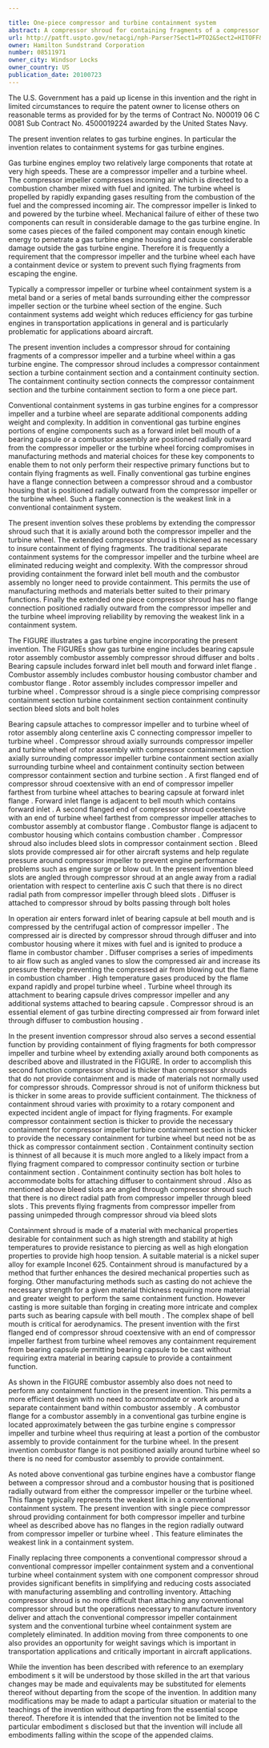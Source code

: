 ```yaml
---

title: One-piece compressor and turbine containment system
abstract: A compressor shroud for containing fragments of a compressor impeller and a turbine wheel within a gas turbine engine. The compressor shroud includes a compressor containment section, a turbine containment section, and a containment continuity section. The containment continuity section connects the compressor containment section and the turbine containment section to form a one-piece part.
url: http://patft.uspto.gov/netacgi/nph-Parser?Sect1=PTO2&Sect2=HITOFF&p=1&u=%2Fnetahtml%2FPTO%2Fsearch-adv.htm&r=1&f=G&l=50&d=PALL&S1=08511971&OS=08511971&RS=08511971
owner: Hamilton Sundstrand Corporation
number: 08511971
owner_city: Windsor Locks
owner_country: US
publication_date: 20100723
---
```

The U.S. Government has a paid up license in this invention and the right in limited circumstances to require the patent owner to license others on reasonable terms as provided for by the terms of Contract No. N00019 06 C 0081 Sub Contract No. 4500019224 awarded by the United States Navy.

The present invention relates to gas turbine engines. In particular the invention relates to containment systems for gas turbine engines.

Gas turbine engines employ two relatively large components that rotate at very high speeds. These are a compressor impeller and a turbine wheel. The compressor impeller compresses incoming air which is directed to a combustion chamber mixed with fuel and ignited. The turbine wheel is propelled by rapidly expanding gases resulting from the combustion of the fuel and the compressed incoming air. The compressor impeller is linked to and powered by the turbine wheel. Mechanical failure of either of these two components can result in considerable damage to the gas turbine engine. In some cases pieces of the failed component may contain enough kinetic energy to penetrate a gas turbine engine housing and cause considerable damage outside the gas turbine engine. Therefore it is frequently a requirement that the compressor impeller and the turbine wheel each have a containment device or system to prevent such flying fragments from escaping the engine.

Typically a compressor impeller or turbine wheel containment system is a metal band or a series of metal bands surrounding either the compressor impeller section or the turbine wheel section of the engine. Such containment systems add weight which reduces efficiency for gas turbine engines in transportation applications in general and is particularly problematic for applications aboard aircraft.

The present invention includes a compressor shroud for containing fragments of a compressor impeller and a turbine wheel within a gas turbine engine. The compressor shroud includes a compressor containment section a turbine containment section and a containment continuity section. The containment continuity section connects the compressor containment section and the turbine containment section to form a one piece part.

Conventional containment systems in gas turbine engines for a compressor impeller and a turbine wheel are separate additional components adding weight and complexity. In addition in conventional gas turbine engines portions of engine components such as a forward inlet bell mouth of a bearing capsule or a combustor assembly are positioned radially outward from the compressor impeller or the turbine wheel forcing compromises in manufacturing methods and material choices for these key components to enable them to not only perform their respective primary functions but to contain flying fragments as well. Finally conventional gas turbine engines have a flange connection between a compressor shroud and a combustor housing that is positioned radially outward from the compressor impeller or the turbine wheel. Such a flange connection is the weakest link in a conventional containment system.

The present invention solves these problems by extending the compressor shroud such that it is axially around both the compressor impeller and the turbine wheel. The extended compressor shroud is thickened as necessary to insure containment of flying fragments. The traditional separate containment systems for the compressor impeller and the turbine wheel are eliminated reducing weight and complexity. With the compressor shroud providing containment the forward inlet bell mouth and the combustor assembly no longer need to provide containment. This permits the use of manufacturing methods and materials better suited to their primary functions. Finally the extended one piece compressor shroud has no flange connection positioned radially outward from the compressor impeller and the turbine wheel improving reliability by removing the weakest link in a containment system.

The FIGURE illustrates a gas turbine engine incorporating the present invention. The FIGUREs show gas turbine engine includes bearing capsule rotor assembly combustor assembly compressor shroud diffuser and bolts . Bearing capsule includes forward inlet bell mouth and forward inlet flange . Combustor assembly includes combustor housing combustor chamber and combustor flange . Rotor assembly includes compressor impeller and turbine wheel . Compressor shroud is a single piece comprising compressor containment section turbine containment section containment continuity section bleed slots and bolt holes

Bearing capsule attaches to compressor impeller and to turbine wheel of rotor assembly along centerline axis C connecting compressor impeller to turbine wheel . Compressor shroud axially surrounds compressor impeller and turbine wheel of rotor assembly with compressor containment section axially surrounding compressor impeller turbine containment section axially surrounding turbine wheel and containment continuity section between compressor containment section and turbine section . A first flanged end of compressor shroud coextensive with an end of compressor impeller farthest from turbine wheel attaches to bearing capsule at forward inlet flange . Forward inlet flange is adjacent to bell mouth which contains forward inlet . A second flanged end of compressor shroud coextensive with an end of turbine wheel farthest from compressor impeller attaches to combustor assembly at combustor flange . Combustor flange is adjacent to combustor housing which contains combustion chamber . Compressor shroud also includes bleed slots in compressor containment section . Bleed slots provide compressed air for other aircraft systems and help regulate pressure around compressor impeller to prevent engine performance problems such as engine surge or blow out. In the present invention bleed slots are angled through compressor shroud at an angle away from a radial orientation with respect to centerline axis C such that there is no direct radial path from compressor impeller through bleed slots . Diffuser is attached to compressor shroud by bolts passing through bolt holes

In operation air enters forward inlet of bearing capsule at bell mouth and is compressed by the centrifugal action of compressor impeller . The compressed air is directed by compressor shroud through diffuser and into combustor housing where it mixes with fuel and is ignited to produce a flame in combustor chamber . Diffuser comprises a series of impediments to air flow such as angled vanes to slow the compressed air and increase its pressure thereby preventing the compressed air from blowing out the flame in combustion chamber . High temperature gases produced by the flame expand rapidly and propel turbine wheel . Turbine wheel through its attachment to bearing capsule drives compressor impeller and any additional systems attached to bearing capsule . Compressor shroud is an essential element of gas turbine directing compressed air from forward inlet through diffuser to combustion housing .

In the present invention compressor shroud also serves a second essential function by providing containment of flying fragments for both compressor impeller and turbine wheel by extending axially around both components as described above and illustrated in the FIGURE. In order to accomplish this second function compressor shroud is thicker than compressor shrouds that do not provide containment and is made of materials not normally used for compressor shrouds. Compressor shroud is not of uniform thickness but is thicker in some areas to provide sufficient containment. The thickness of containment shroud varies with proximity to a rotary component and expected incident angle of impact for flying fragments. For example compressor containment section is thicker to provide the necessary containment for compressor impeller turbine containment section is thicker to provide the necessary containment for turbine wheel but need not be as thick as compressor containment section . Containment continuity section is thinnest of all because it is much more angled to a likely impact from a flying fragment compared to compressor continuity section or turbine containment section . Containment continuity section has bolt holes to accommodate bolts for attaching diffuser to containment shroud . Also as mentioned above bleed slots are angled through compressor shroud such that there is no direct radial path from compressor impeller through bleed slots . This prevents flying fragments from compressor impeller from passing unimpeded through compressor shroud via bleed slots

Containment shroud is made of a material with mechanical properties desirable for containment such as high strength and stability at high temperatures to provide resistance to piercing as well as high elongation properties to provide high hoop tension. A suitable material is a nickel super alloy for example Inconel 625. Containment shroud is manufactured by a method that further enhances the desired mechanical properties such as forging. Other manufacturing methods such as casting do not achieve the necessary strength for a given material thickness requiring more material and greater weight to perform the same containment function. However casting is more suitable than forging in creating more intricate and complex parts such as bearing capsule with bell mouth . The complex shape of bell mouth is critical for aerodynamics. The present invention with the first flanged end of compressor shroud coextensive with an end of compressor impeller farthest from turbine wheel removes any containment requirement from bearing capsule permitting bearing capsule to be cast without requiring extra material in bearing capsule to provide a containment function.

As shown in the FIGURE combustor assembly also does not need to perform any containment function in the present invention. This permits a more efficient design with no need to accommodate or work around a separate containment band within combustor assembly . A combustor flange for a combustor assembly in a conventional gas turbine engine is located approximately between the gas turbine engine s compressor impeller and turbine wheel thus requiring at least a portion of the combustor assembly to provide containment for the turbine wheel. In the present invention combustor flange is not positioned axially around turbine wheel so there is no need for combustor assembly to provide containment.

As noted above conventional gas turbine engines have a combustor flange between a compressor shroud and a combustor housing that is positioned radially outward from either the compressor impeller or the turbine wheel. This flange typically represents the weakest link in a conventional containment system. The present invention with single piece compressor shroud providing containment for both compressor impeller and turbine wheel as described above has no flanges in the region radially outward from compressor impeller or turbine wheel . This feature eliminates the weakest link in a containment system.

Finally replacing three components a conventional compressor shroud a conventional compressor impeller containment system and a conventional turbine wheel containment system with one component compressor shroud provides significant benefits in simplifying and reducing costs associated with manufacturing assembling and controlling inventory. Attaching compressor shroud is no more difficult than attaching any conventional compressor shroud but the operations necessary to manufacture inventory deliver and attach the conventional compressor impeller containment system and the conventional turbine wheel containment system are completely eliminated. In addition moving from three components to one also provides an opportunity for weight savings which is important in transportation applications and critically important in aircraft applications.

While the invention has been described with reference to an exemplary embodiment s it will be understood by those skilled in the art that various changes may be made and equivalents may be substituted for elements thereof without departing from the scope of the invention. In addition many modifications may be made to adapt a particular situation or material to the teachings of the invention without departing from the essential scope thereof. Therefore it is intended that the invention not be limited to the particular embodiment s disclosed but that the invention will include all embodiments falling within the scope of the appended claims.

